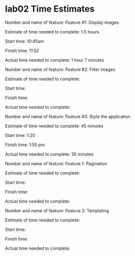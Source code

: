 # lab02 Time Estimates

Number and name of feature: Feature #1: Display images

Estimate of time needed to complete: 1.5 hours

Start time: 10:45am

Finish time: 11:52

Actual time needed to complete: 1 hour 7 minutes



Number and name of feature: Feature #2: Filter images

Estimate of time needed to complete: 

Start time: 

Finish time: 

Actual time needed to complete: 



Number and name of feature: Feature #3: Style the application

Estimate of time needed to complete: 45 minutes

Start time: 1:20

Finish time: 1:55 pm

Actual time needed to complete: 35 minutes



Number and name of feature: Feature 1: Pagination

Estimate of time needed to complete: 

Start time: 

Finish time: 

Actual time needed to complete: 



Number and name of feature: Feature 2: Templating

Estimate of time needed to complete: 

Start time: 

Finish time: 

Actual time needed to complete: